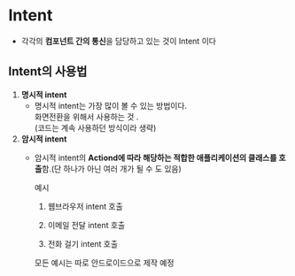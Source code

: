 # Intent
- 각각의 **컴포넌트 간의 통신**을 담당하고 있는 것이 Intent 이다
## Intent의 사용법
1. __명시적 intent__  
    - 명시적 intent는 가장 많이 볼 수 있는 방법이다.   
    화면전환을 위해서 사용하는 것 .  
    (코드는 계속 사용하던 방식이라 생략)
2. __암시적 intent__
    - 암시적 intent의 **Actiond에 따라 해당하는 적합한 애플리케이션의 클래스를 호출**함.(단 하나가 아닌 여러 개가 될 수 도 있음)  
      
        예시  
        1. 웹브라우저 intent 호출  

        2. 이메일 전달 intent 호출   

        3. 전화 걸기 intent 호출

        모든 예시는 따로 안드로이드으로 제작 예정
    

